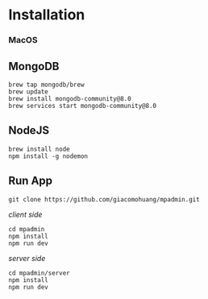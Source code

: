 # Installation

### MacOS 
## MongoDB
```
brew tap mongodb/brew
brew update
brew install mongodb-community@8.0
brew services start mongodb-community@8.0
```

## NodeJS
```
brew install node
npm install -g nodemon
```

## Run App
```
git clone https://github.com/giacomohuang/mpadmin.git
```
*client side*
```
cd mpadmin
npm install
npm run dev
```

*server side*
```
cd mpadmin/server
npm install
npm run dev
```